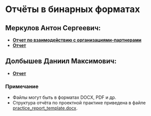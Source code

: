 # Отчёты в бинарных форматах
## Меркулов Антон Сергеевич:
* **[Отчет по взаимодействию с организациями-партнерами](https://github.com/dro0nt/practice-2025-1/tree/main/reports/parthnership_Merkulov.docx)**
* **[Отчет](https://github.com/dro0nt/practice-2025-1/blob/main/reports/%D0%9E%D1%82%D1%87%D0%B5%D1%82_%D0%9C%D0%B5%D1%80%D0%BA%D1%83%D0%BB%D0%BE%D0%B2%20%D0%90%D0%A1.pdf)**

## Долбышев Даниил Максимович:
* **[Отчет](https://github.com/dro0nt/practice-2025-1/blob/main/reports/%D0%9E%D1%82%D1%87%D0%B5%D1%82_%D0%94%D0%BE%D0%BB%D0%B1%D1%8B%D1%88%D0%B5%D0%B2%20%D0%94%D0%9C.pdf)**

### Примечание
- Файлы могут быть в форматах DOCX, PDF и др.
- Структура отчёта по проектной практике приведена в файле [practice_report_template.docx](practice_report_template.docx).


